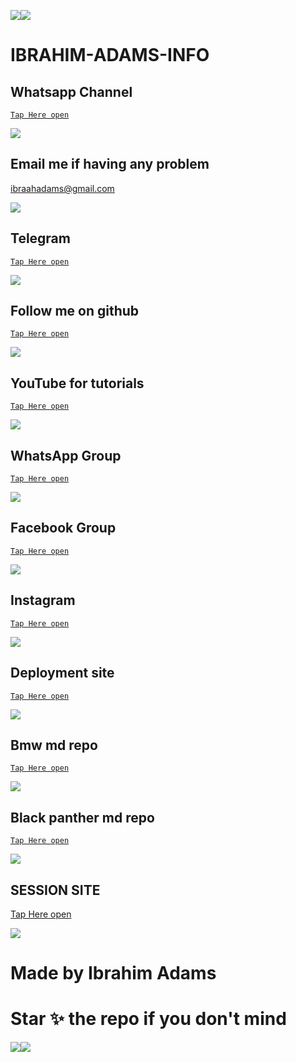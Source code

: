 <a><img src='https://i.imgur.com/LyHic3i.gif'/></a><a><img src='https://i.imgur.com/LyHic3i.gif'/></a>
# IBRAHIM-ADAMS-INFO

## Whatsapp Channel

[`Tap Here open`](https://whatsapp.com/channel/0029VaZuGSxEawdxZK9CzM0Y)


<a><img src='https://i.imgur.com/LyHic3i.gif'/></a>


## Email me if having any problem

ibraahadams@gmail.com


<a><img src='https://i.imgur.com/LyHic3i.gif'/></a>


## Telegram

[`Tap Here open`](https://t.me/Ibrahimadamstech)


<a><img src='https://i.imgur.com/LyHic3i.gif'/></a>


## Follow me on github

[`Tap Here open`](https://github.com/ibrahimaitech)


<a><img src='https://i.imgur.com/LyHic3i.gif'/></a>


## YouTube for tutorials

[`Tap Here open`](https://www.youtube.com/@ibrahimaitech)


<a><img src='https://i.imgur.com/LyHic3i.gif'/></a>


## WhatsApp Group

[`Tap Here open`](https://chat.whatsapp.com/F5BXJci8EDS9AJ6sfKMXIS)


<a><img src='https://i.imgur.com/LyHic3i.gif'/></a>


## Facebook Group

[`Tap Here open`](https://facebook.com/groups/1848230118956163/)


<a><img src='https://i.imgur.com/LyHic3i.gif'/></a>



## Instagram

[`Tap Here open`](https://www.instagram.com/ibrahim_tech_official)


<a><img src='https://i.imgur.com/LyHic3i.gif'/></a>


## Deployment site

[`Tap Here open`](https://github.com/IBRAHIM-TECH-AI/DEPLOYMENT-SITE)


<a><img src='https://i.imgur.com/LyHic3i.gif'/></a>


## Bmw md repo

[`Tap Here open`](https://github.com/ibrahimaitech/BMW-MD/tree/main)


<a><img src='https://i.imgur.com/LyHic3i.gif'/></a>


## Black panther md repo

[`Tap Here open`](https://github.com/ibrahimaitech/BLACK-PANTHER-XMD)


<a><img src='https://i.imgur.com/LyHic3i.gif'/></a>


## SESSION SITE

[Tap Here open](https://github.com/IBRAHIM-TECH-AI/SESSION-SITE/tree/main)


<a><img src='https://i.imgur.com/LyHic3i.gif'/></a>

# Made by Ibrahim Adams

# Star ✨ the repo if you don't mind 

<a><img src='https://i.imgur.com/LyHic3i.gif'/></a><a><img src='https://i.imgur.com/LyHic3i.gif'/></a>
